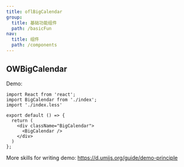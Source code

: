 ```yaml
---
title: oflBigCalendar
group:
  title: 基础功能组件
  path: /basicFun
nav:
  title: 组件
  path: /components
---
```


## OWBigCalendar

Demo:

```tsx
import React from 'react';
import BigCalendar from './index';
import './index.less'

export default () => {
  return (
    <div className="BigCalendar">
      <BigCalendar />
    </div>
  )
};
```

More skills for writing demo: <https://d.umijs.org/guide/demo-principle>
